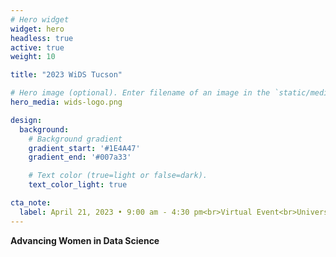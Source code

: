 ```yaml
---
# Hero widget
widget: hero
headless: true
active: true
weight: 10

title: "2023 WiDS Tucson"

# Hero image (optional). Enter filename of an image in the `static/media/` folder.
hero_media: wids-logo.png

design:
  background:
    # Background gradient
    gradient_start: '#1E4A47'
    gradient_end: '#007a33'

    # Text color (true=light or false=dark).
    text_color_light: true

cta_note:
  label: April 21, 2023 • 9:00 am - 4:30 pm<br>Virtual Event<br>University of Arizona
---
```


**Advancing Women in Data Science**
